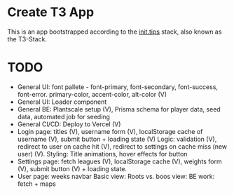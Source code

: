 # Create T3 App

This is an app bootstrapped according to the [init.tips](https://init.tips) stack, also known as the T3-Stack.

# TODO
- General UI: font pallete - font-primary, font-secondary, font-success, font-error. primary-color, accent-color, alt-color (V)
- General UI: Loader component
- General BE: Plantscale setup (V), Prisma schema for player data, seed data, automated job for seeding
- General CI/CD: Deploy to Vercel (V)
- Login page: titles (V), username form (V), localStorage cache of username (V), submit button + loading state (V)
Logic: validation (V), redirect to user on cache hit (V), redirect to settings on cache miss (new user) (V).
Styling: Title animations, hover effects for button
- Settings page: fetch leagues (V), localStorage cache (V), weights form (V), submit button (V) + loading state.
- User page: weeks navbar
Basic view:
Roots vs. boos view:
BE work: fetch + maps
